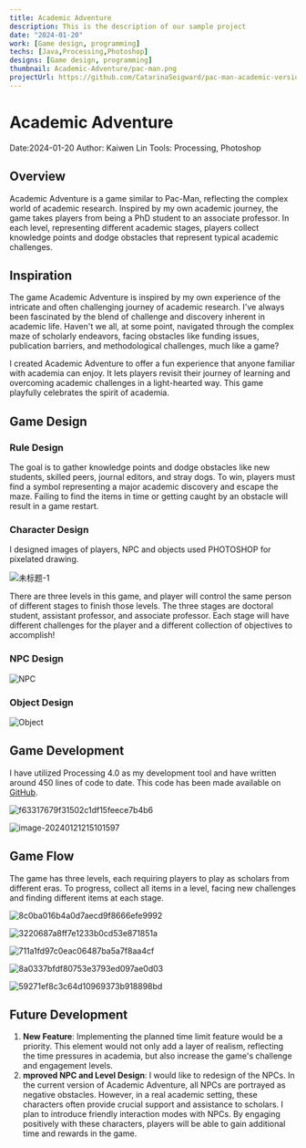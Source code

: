 ```yaml
---
title: Academic Adventure
description: This is the description of our sample project
date: "2024-01-20"
work: [Game design, programming]
techs: [Java,Processing,Photoshop]
designs: [Game design, programming]
thumbnail: Academic-Adventure/pac-man.png
projectUrl: https://github.com/CatarinaSeigward/pac-man-academic-version-
---
```


# Academic Adventure

Date:2024-01-20
Author: Kaiwen Lin
Tools: Processing, Photoshop

## Overview

Academic Adventure is a game similar to Pac-Man, reflecting the complex world of academic research. Inspired by my own academic journey, the game takes players from being a PhD student to an associate professor. In each level, representing different academic stages, players collect knowledge points and dodge obstacles that represent typical academic challenges.

## Inspiration

 The game Academic Adventure is inspired by my own experience of the intricate and often challenging journey of academic research. I've always been fascinated by the blend of challenge and discovery inherent in academic life. Haven't we all, at some point, navigated through the complex maze of scholarly endeavors, facing obstacles like funding issues, publication barriers, and methodological challenges, much like a game? 

I created Academic Adventure to offer a fun experience that anyone familiar with academia can enjoy. It lets players revisit their journey of learning and overcoming academic challenges in a light-hearted way. This game playfully celebrates the spirit of academia.

## Game Design

### Rule Design

The goal is to gather knowledge points and dodge obstacles like new students, skilled peers, journal editors, and stray dogs. To win, players must find a symbol representing a major academic discovery and escape the maze. Failing to find the items in time or getting caught by an obstacle will result in a game restart.

### Character Design

I designed images of players, NPC and objects used PHOTOSHOP for pixelated drawing.

![未标题-1](https://typora-1323668464.cos.ap-hongkong.myqcloud.com/typora/%E6%9C%AA%E6%A0%87%E9%A2%98-1.png?imageSlim)

There are three levels in this game, and player will control the same person of different stages to finish those levels. The three stages are doctoral student, assistant professor, and associate professor. Each stage will have different challenges for the player and a different collection of objectives to accomplish!

### NPC Design

![NPC](https://typora-1323668464.cos.ap-hongkong.myqcloud.com/typora/NPC.png?imageSlim)

### Object Design

![Object](https://typora-1323668464.cos.ap-hongkong.myqcloud.com/typora/Object.png?imageSlim)

## Game Development

I have utilized Processing 4.0 as my development tool and have written around 450 lines of code to date. This code has been made available on [GitHub](https://github.com/CatarinaSeigward/pac-man-academic-version-).

![f63317679f31502c1df15feece7b4b6](https://typora-1323668464.cos.ap-hongkong.myqcloud.com/typora/f63317679f31502c1df15feece7b4b6.png?imageSlim)

![image-20240121215101597](https://typora-1323668464.cos.ap-hongkong.myqcloud.com/typora/image-20240121215101597.png?imageSlim)

## Game Flow

The game has three levels, each requiring players to play as scholars from different eras. To progress, collect all items in a level, facing new challenges and finding different items at each stage.

![8c0ba016b4a0d7aecd9f8666efe9992](https://typora-1323668464.cos.ap-hongkong.myqcloud.com/typora/8c0ba016b4a0d7aecd9f8666efe9992.png?imageSlim)

![3220687a8ff7e1233b0cd53e871851a](https://typora-1323668464.cos.ap-hongkong.myqcloud.com/typora/3220687a8ff7e1233b0cd53e871851a.png?imageSlim)

![711a1fd97c0eac06487ba5a7f8aa4cf](https://typora-1323668464.cos.ap-hongkong.myqcloud.com/typora/711a1fd97c0eac06487ba5a7f8aa4cf.png?imageSlim)

![8a0337bfdf80753e3793ed097ae0d03](https://typora-1323668464.cos.ap-hongkong.myqcloud.com/typora/8a0337bfdf80753e3793ed097ae0d03.png?imageSlim)

![59271ef8c3c64d10969373b918898bd](https://typora-1323668464.cos.ap-hongkong.myqcloud.com/typora/59271ef8c3c64d10969373b918898bd.png?imageSlim)

## Future Development

1. **New Feature**: Implementing the planned time limit feature would be a priority. This element would not only add a layer of realism, reflecting the time pressures in academia, but also increase the game's challenge and engagement levels.
2. **mproved NPC and Level Design**: I would like to  redesign of the NPCs. In the current version of Academic Adventure, all NPCs are portrayed as negative obstacles. However, in a real academic setting, these characters often provide crucial support and assistance to scholars. I plan to introduce friendly interaction modes with NPCs. By engaging positively with these characters, players will be able to gain additional time and rewards in the game. 

